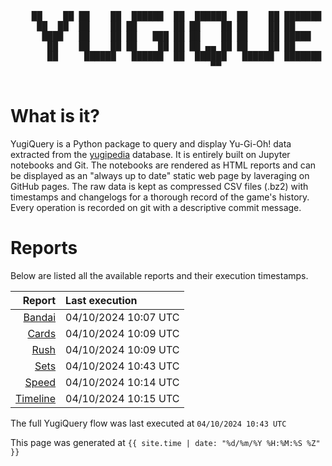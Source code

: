 <div align='center'>
    <pre>
    <br>
    ██    ██ ██    ██  ██████  ██  ██████  ██    ██ ███████ ██████  ██    ██ 
     ██  ██  ██    ██ ██       ██ ██    ██ ██    ██ ██      ██   ██  ██  ██  
      ████   ██    ██ ██   ███ ██ ██    ██ ██    ██ █████   ██████    ████   
       ██    ██    ██ ██    ██ ██ ██ ▄▄ ██ ██    ██ ██      ██   ██    ██    
       ██     ██████   ██████  ██  ██████   ██████  ███████ ██   ██    ██    
                                      ▀▀                                     
    </pre>
</div>

# What is it?

YugiQuery is a Python package to query and display Yu-Gi-Oh! data extracted from the [yugipedia](http://yugipedia.com) database. It is entirely built on Jupyter notebooks and Git. The notebooks are rendered as HTML reports and can be displayed as an "always up to date" static web page by laveraging on GitHub pages. The raw data is kept as compressed CSV files (.bz2) with timestamps and changelogs for a thorough record of the game's history. Every operation is recorded on git with a descriptive commit message. 

# Reports

Below are listed all the available reports and their execution timestamps. 

|                    Report | Last execution       |
| -------------------------:|:-------------------- |
| [Bandai](reports/Bandai.html) | 04/10/2024 10:07 UTC |
| [Cards](reports/Cards.html) | 04/10/2024 10:09 UTC |
| [Rush](reports/Rush.html) | 04/10/2024 10:09 UTC |
| [Sets](reports/Sets.html) | 04/10/2024 10:43 UTC |
| [Speed](reports/Speed.html) | 04/10/2024 10:14 UTC |
| [Timeline](reports/Timeline.html) | 04/10/2024 10:15 UTC |


The full YugiQuery flow was last executed at `04/10/2024 10:43 UTC`

This page was generated at `{{ site.time | date: "%d/%m/%Y %H:%M:%S %Z" }}`
